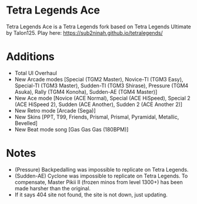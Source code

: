 # Tetra Legends Ace
Tetra Legends Ace is a Tetra Legends fork based on Tetra Legends Ultimate by Talon125.
Play here: https://sub2ninah.github.io/tetralegends/

# Additions
- Total UI Overhaul
- New Arcade modes [Special (TGM2 Master), Novice-TI (TGM3 Easy), Special-TI (TGM3 Master), Sudden-TI (TGM3 Shirase), Pressure (TGM4 Asuka), Rally (TGM4 Konoha), Sudden-AE (TGM4 Master)]
- New Ace mode [Novice (ACE Normal), Special (ACE HiSpeed), Special 2 (ACE HiSpeed 2), Sudden (ACE Another), Sudden 2 (ACE Another 2)]
- New Retro mode [Arcade (Sega)]
- New Skins [PPT, T99, Friends, Prismal, Prismal, Pyramidal, Metallic, Bevelled]
- New Beat mode song [Gas Gas Gas (180BPM)]

# Notes
- (Pressure) Backpedalling was impossible to replicate on Tetra Legends.
- (Sudden-AE) Cyclone was impossible to replicate on Tetra Legends. To compensate, Master Pikii II (frozen minos from level 1300+) has been made harsher than the original.
- If it says 404 site not found, the site is not down, just updating.